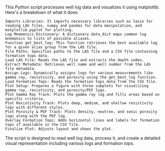 This Python script processes well log data and visualizes it using matplotlib. Here's a breakdown of what it does:

    Imports Libraries: It imports necessary libraries such as lasio for reading LAS files, numpy and pandas for data manipulation, and matplotlib.pyplot for plotting.
    Log Mnemonics Dictionary: A dictionary data_dict maps common log mnemonics to lists of possible aliases.
    Function get_best_log: This function retrieves the best available log for a given alias group from the LAS file.
    File Paths: Specifies paths to the LAS file and a CSV file containing formation tops data.
    Load LAS File: Reads the LAS file and extracts the depth index.
    Extract Metadata: Retrieves well name and well number from the LAS file metadata.
    Assign Logs: Dynamically assigns logs for various measurements like gamma ray, resistivity, and porosity using the get_best_log function.
    Load Formation Tops: Reads the formation tops data from the CSV file.
    Plot Setup: Prepares a figure with three subplots for visualizing gamma ray, resistivity, and porosity/PEF logs.
    Plot Gamma Ray Track: Plots the gamma ray log and fills areas based on specific criteria.
    Plot Resistivity Track: Plots deep, medium, and shallow resistivity logs with different styles.
    Plot Porosity & PEF Track: Plots density, neutron, and sonic porosity logs along with the PEF log.
    Overlay Formation Tops: Adds horizontal lines and labels for formation tops if available in the CSV file.
    Finalize Plot: Adjusts layout and shows the plot.

The script is designed to read well log data, process it, and create a detailed visual representation including various logs and formation tops.
